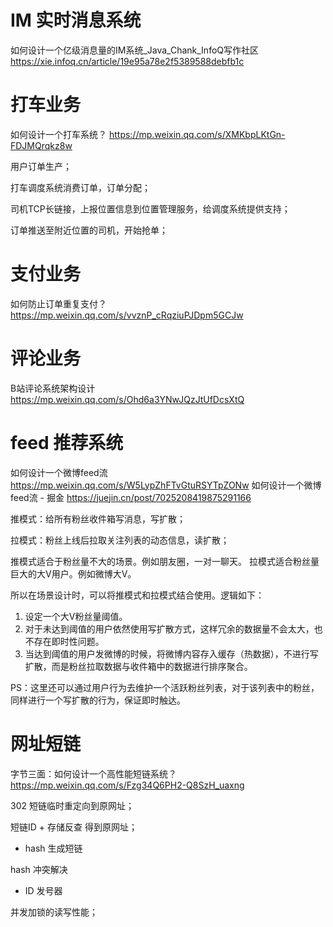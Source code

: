 # IM 实时消息系统

如何设计一个亿级消息量的IM系统_Java_Chank_InfoQ写作社区
https://xie.infoq.cn/article/19e95a78e2f5389588debfb1c

# 打车业务

如何设计一个打车系统？
https://mp.weixin.qq.com/s/XMKbpLKtGn-FDJMQrqkz8w

用户订单生产；

打车调度系统消费订单，订单分配；

司机TCP长链接，上报位置信息到位置管理服务，给调度系统提供支持；

订单推送至附近位置的司机，开始抢单；

# 支付业务

如何防止订单重复支付？
https://mp.weixin.qq.com/s/vvznP_cRqziuPJDpm5GCJw

# 评论业务

B站评论系统架构设计
https://mp.weixin.qq.com/s/Ohd6a3YNwJQzJtUfDcsXtQ

# feed 推荐系统

如何设计一个微博feed流
https://mp.weixin.qq.com/s/W5LypZhFTvGtuRSYTpZONw
如何设计一个微博feed流 - 掘金
https://juejin.cn/post/7025208419875291166

推模式：给所有粉丝收件箱写消息，写扩散；

拉模式：粉丝上线后拉取关注列表的动态信息，读扩散；

推模式适合于粉丝量不大的场景。例如朋友圈，一对一聊天。
拉模式适合粉丝量巨大的大V用户。例如微博大V。

所以在场景设计时，可以将推模式和拉模式结合使用。逻辑如下：

1. 设定一个大V粉丝量阈值。
2. 对于未达到阈值的用户依然使用写扩散方式，这样冗余的数据量不会太大，也不存在即时性问题。
3. 当达到阈值的用户发微博的时候，将微博内容存入缓存（热数据），不进行写扩散，而是粉丝拉取数据与收件箱中的数据进行排序聚合。

PS：这里还可以通过用户行为去维护一个活跃粉丝列表，对于该列表中的粉丝，同样进行一个写扩散的行为，保证即时触达。

# 网址短链

字节三面：如何设计一个高性能短链系统？
https://mp.weixin.qq.com/s/Fzg34Q6PH2-Q8SzH_uaxng

302 短链临时重定向到原网址；

短链ID + 存储反查 得到原网址；

- hash 生成短链

hash 冲突解决

- ID 发号器

并发加锁的读写性能；
